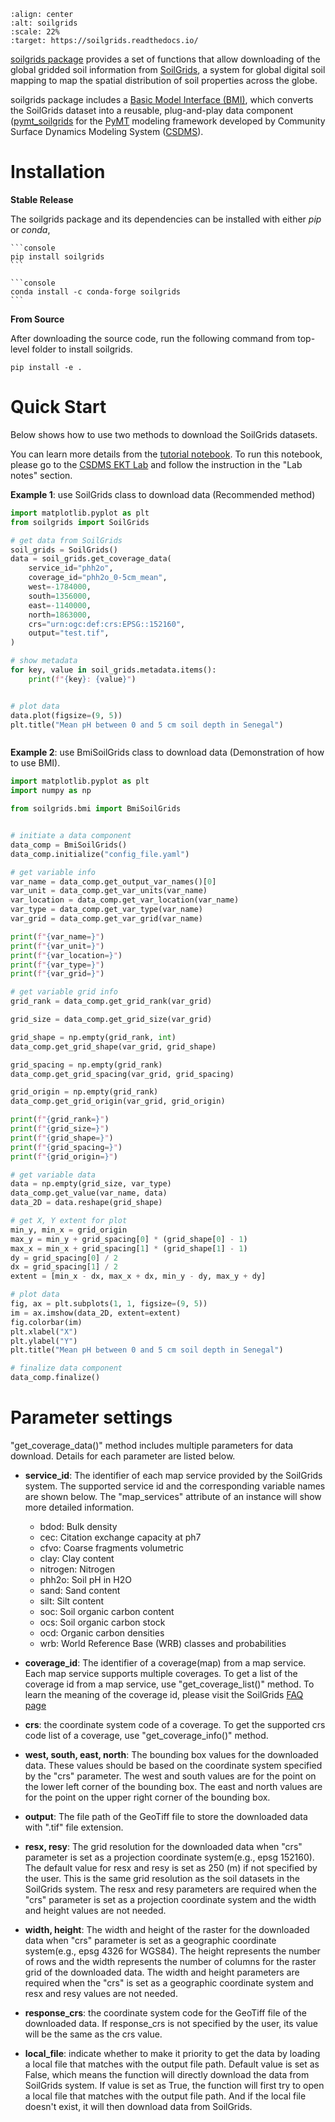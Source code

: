 ```{image} _static/soilgrids_logo.png
:align: center
:alt: soilgrids
:scale: 22%
:target: https://soilgrids.readthedocs.io/
```

[soilgrids package][soilgrids-github] provides a set of functions that allow downloading of
the global gridded soil information from [SoilGrids][soilgrids-isric],
a system for global digital soil mapping to map the spatial distribution of soil properties across the globe.

soilgrids package includes a [Basic Model Interface (BMI)][bmi-docs],
which converts the SoilGrids dataset into a reusable,
plug-and-play data component ([pymt_soilgrids][soilgrids-pymt] for
the [PyMT][pymt-docs] modeling framework developed
by Community Surface Dynamics Modeling System ([CSDMS][csdms]).

# Installation

**Stable Release**

The soilgrids package and its dependencies can be installed with either *pip* or *conda*,

````{tab} pip
```console
pip install soilgrids
```
````

````{tab} conda
```console
conda install -c conda-forge soilgrids
```
````

**From Source**

After downloading the source code, run the following command from top-level folder
to install soilgrids.

```console
pip install -e .
```

# Quick Start

Below shows how to use two methods to download the SoilGrids datasets.

You can learn more details from the [tutorial notebook][soilgrids-notebook].
To run this notebook, please go to the [CSDMS EKT Lab][soilgrids-csdms] and follow
the instruction in the "Lab notes" section.

**Example 1**: use SoilGrids class to download data (Recommended method)

```python
import matplotlib.pyplot as plt
from soilgrids import SoilGrids

# get data from SoilGrids
soil_grids = SoilGrids()
data = soil_grids.get_coverage_data(
    service_id="phh2o",
    coverage_id="phh2o_0-5cm_mean",
    west=-1784000,
    south=1356000,
    east=-1140000,
    north=1863000,
    crs="urn:ogc:def:crs:EPSG::152160",
    output="test.tif",
)

# show metadata
for key, value in soil_grids.metadata.items():
    print(f"{key}: {value}")


# plot data
data.plot(figsize=(9, 5))
plt.title("Mean pH between 0 and 5 cm soil depth in Senegal")
```

```{image} _static/tif_plot.png
```

**Example 2**: use BmiSoilGrids class to download data (Demonstration of how to use BMI).

```python
import matplotlib.pyplot as plt
import numpy as np

from soilgrids.bmi import BmiSoilGrids


# initiate a data component
data_comp = BmiSoilGrids()
data_comp.initialize("config_file.yaml")

# get variable info
var_name = data_comp.get_output_var_names()[0]
var_unit = data_comp.get_var_units(var_name)
var_location = data_comp.get_var_location(var_name)
var_type = data_comp.get_var_type(var_name)
var_grid = data_comp.get_var_grid(var_name)

print(f"{var_name=}")
print(f"{var_unit=}")
print(f"{var_location=}")
print(f"{var_type=}")
print(f"{var_grid=}")

# get variable grid info
grid_rank = data_comp.get_grid_rank(var_grid)

grid_size = data_comp.get_grid_size(var_grid)

grid_shape = np.empty(grid_rank, int)
data_comp.get_grid_shape(var_grid, grid_shape)

grid_spacing = np.empty(grid_rank)
data_comp.get_grid_spacing(var_grid, grid_spacing)

grid_origin = np.empty(grid_rank)
data_comp.get_grid_origin(var_grid, grid_origin)

print(f"{grid_rank=}")
print(f"{grid_size=}")
print(f"{grid_shape=}")
print(f"{grid_spacing=}")
print(f"{grid_origin=}")

# get variable data
data = np.empty(grid_size, var_type)
data_comp.get_value(var_name, data)
data_2D = data.reshape(grid_shape)

# get X, Y extent for plot
min_y, min_x = grid_origin
max_y = min_y + grid_spacing[0] * (grid_shape[0] - 1)
max_x = min_x + grid_spacing[1] * (grid_shape[1] - 1)
dy = grid_spacing[0] / 2
dx = grid_spacing[1] / 2
extent = [min_x - dx, max_x + dx, min_y - dy, max_y + dy]

# plot data
fig, ax = plt.subplots(1, 1, figsize=(9, 5))
im = ax.imshow(data_2D, extent=extent)
fig.colorbar(im)
plt.xlabel("X")
plt.ylabel("Y")
plt.title("Mean pH between 0 and 5 cm soil depth in Senegal")

# finalize data component
data_comp.finalize()
```

# Parameter settings

"get_coverage_data()" method includes multiple parameters for data download. Details for each parameter are listed below.

- **service_id**: The identifier of each map service provided by the SoilGrids system. The supported service id and the
  corresponding variable names are shown below. The "map_services" attribute of an instance will show more
  detailed information.

  - bdod: Bulk density
  - cec: Citation exchange capacity at ph7
  - cfvo: Coarse fragments volumetric
  - clay: Clay content
  - nitrogen: Nitrogen
  - phh2o: Soil pH in H2O
  - sand: Sand content
  - silt: Silt content
  - soc: Soil organic carbon content
  - ocs: Soil organic carbon stock
  - ocd: Organic carbon densities
  - wrb: World Reference Base (WRB) classes and probabilities

- **coverage_id**: The identifier of a coverage(map) from a map service. Each map service supports
  multiple coverages. To get a list of the coverage id from a map service, use "get_coverage_list()" method.
  To learn the meaning of the coverage id, please visit the SoilGrids [FAQ page][isric-faq]

- **crs**: the coordinate system code of a coverage. To get the supported crs code list of a coverage, use "get_coverage_info()" method.

- **west, south, east, north**: The bounding box values for the downloaded data. These values should be based on the
  coordinate system specified by the "crs" parameter. The west and south values are for the point on the lower left corner
  of the bounding box. The east and north values are for the point on the upper right corner of the bounding box.

- **output**: The file path of the GeoTiff file to store the downloaded data with ".tif" file extension.

- **resx, resy**: The grid resolution for the downloaded data when "crs" parameter is set as a
  projection coordinate system(e.g., epsg 152160). The default value for resx and resy is set as 250 (m) if not
  specified by the user. This is the same grid resolution as the soil datasets in the SoilGrids system.
  The resx and resy parameters are required when the "crs" parameter is set as a projection coordinate system
  and the width and height values are not needed.

- **width, height**: The width and height of the raster for the downloaded data when "crs" parameter is set as a
  geographic coordinate system(e.g., epsg 4326 for WGS84). The height represents the number of rows and the width
  represents the number of columns for the raster grid of the downloaded data. The width and height parameters
  are required when the "crs" is set as a geographic coordinate system and resx and resy values are not needed.

- **response_crs**: the coordinate system code for the GeoTiff file of the downloaded data. If response_crs is not
  specified by the user, its value will be the same as the crs value.

- **local_file**: indicate whether to make it priority to get the data by loading a local file that matches with the
  output file path. Default value is set as False, which means the function will directly download the data from SoilGrids
  system. If value is set as True, the function will first try to open a local file that matches with
  the output file path. And if the local file doesn't exist, it will then download data from SoilGrids.

<!-- links -->
[bmi-docs]: https://bmi.readthedocs.io
[csdms]: https://csdms.colorado.edu
[isric-faq]: https://www.isric.org/explore/soilgrids
[pymt-docs]: https://pymt.readthedocs.io
[soilgrids-csdms]: https://csdms.colorado.edu/wiki/Lab-0019
[soilgrids-github]: https://github.com/gantian127/soilgrids
[soilgrids-isric]: https://www.isric.org/explore/soilgrids
[soilgrids-notebook]: https://github.com/gantian127/soilgrids/blob/master/notebooks/soilgrids.ipynb
[soilgrids-pymt]: https://pymt-soilgrids.readthedocs.io

